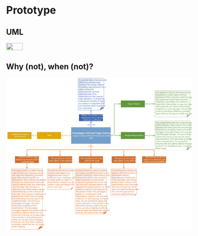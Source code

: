 # Prototype
## UML
<img src=PrototypeUML.png width=30% height=30%>

## Why (not), when (not)?
![Prototype](https://raw.githubusercontent.com/NiekBeijloos/Design-Patterns/master/Creational/5.%20Prototype/Prototype.svg?raw=true)
